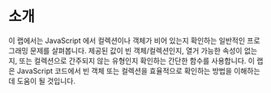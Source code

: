 # 소개

이 랩에서는 JavaScript 에서 컬렉션이나 객체가 비어 있는지 확인하는 일반적인 프로그래밍 문제를 살펴봅니다. 제공된 값이 빈 객체/컬렉션인지, 열거 가능한 속성이 없는지, 또는 컬렉션으로 간주되지 않는 유형인지 확인하는 간단한 함수를 사용합니다. 이 랩은 JavaScript 코드에서 빈 객체 또는 컬렉션을 효율적으로 확인하는 방법을 이해하는 데 도움이 될 것입니다.
